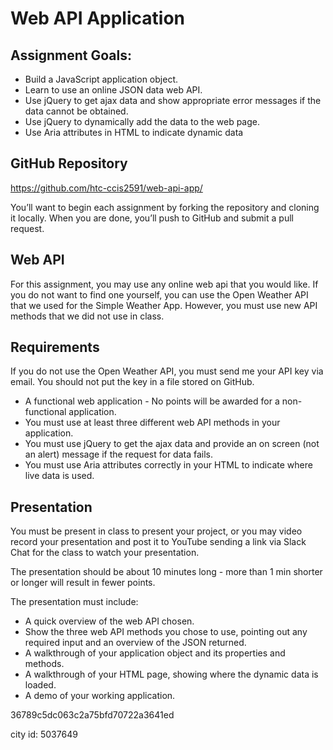 # Web API Application

## Assignment Goals:
- Build a JavaScript application object.
- Learn to use an online JSON data web API.
- Use jQuery to get ajax data and show appropriate error messages if the data cannot be obtained.
- Use jQuery to dynamically add the data to the web page.
- Use Aria attributes in HTML to indicate dynamic data

## GitHub Repository
https://github.com/htc-ccis2591/web-api-app/

You’ll want to begin each assignment by forking the repository and cloning it locally.  When you are done, you’ll push to GitHub and submit a pull request.

## Web API
For this assignment, you may use any online web api that you would like.  If you do not want to find one yourself, you can use the Open Weather API that we used for the Simple Weather App.  However, you must use new API methods that we did not use in class.  

## Requirements
If you do not use the Open Weather API, you must send me your API key via email.  You should not put the key in a file stored on GitHub.

- A functional web application - No points will be awarded for a non-functional application.
- You must use at least three different web API methods in your application.  
- You must use jQuery to get the ajax data and provide an on screen (not an alert) message if the request for data fails.
- You must use Aria attributes correctly in your HTML to indicate where live data is used.

## Presentation
You must be present in class to present your project, or you may video record your presentation and post it to YouTube sending a link via Slack Chat for the class to watch your presentation.  

The presentation should be about 10 minutes long - more than 1 min shorter or longer will result in fewer points.  

The presentation must include:

- A quick overview of the web API chosen.  
- Show the three web API methods you chose to use, pointing out any required input and an overview of the JSON returned.
- A walkthrough of your application object and its properties and methods.
- A walkthrough of your HTML page, showing where the dynamic data is loaded.
- A demo of your working application.

36789c5dc063c2a75bfd70722a3641ed

city id: 5037649
